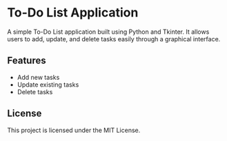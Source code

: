 # To-Do List Application

A simple To-Do List application built using Python and Tkinter. It allows users to add, update, and delete tasks easily through a graphical interface.

## Features

- Add new tasks
- Update existing tasks
- Delete tasks

## License

This project is licensed under the MIT License.
